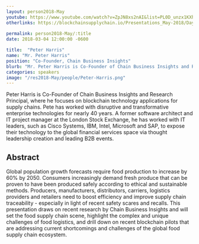```yaml
---
layout: person2018-May
youtube: https://www.youtube.com/watch?v=ZpJN8xs2nAI&list=PL0D_unzx1KXhvrIzPl1j0mrihgq44nGOh&index=16&t=0s
otherlinks: https://blockchainsupplychain.io/Presentations_May-2018/Day-1/10_Chain-Business-Insights_Peter-Harris_XChain2_May-2018_Houston.TX_Food-Blockchain-in-Supply-Chain.pdf
      
permalink: person2018-May/:title
date: 2018-03-04 12:00:00 -0600

title:  "Peter Harris"
name: "Mr. Peter Harris"
position: "Co-Founder, Chain Business Insights"
blurb: "Mr. Peter Harris is Co-Founder of Chain Business Insights and Research Principal, where he focuses on blockchain technology applications for supply chains."
categories: speakers
image: "/res2018-May/people/Peter-Harris.png"
---
```


Peter Harris is Co-Founder of Chain Business Insights and Research Principal, where he focuses on blockchain technology applications for supply chains. Pete has worked with disruptive and transformative enterprise technologies for nearly 40 years. A former software architect and IT project manager at the London Stock Exchange, he has worked with IT leaders, such as Cisco Systems, IBM, Intel, Microsoft and SAP, to expose their technology to the global financial services space via thought leadership creation and leading B2B events.

## Abstract
Global population growth forecasts require food production to increase by 60% by 2050. Consumers increasingly demand fresh produce that can be proven to have been produced safely according to ethical and sustainable methods. Producers, manufacturers, distributors, carriers, logistics providers and retailers need to boost efficiency and improve supply chain traceability - especially in light of recent safety scares and recalls. This presentation draws on recent research by Chain Business Insights and will set the food supply chain scene, highlight the complex and unique challenges of food logistics, and drill down on recent blockchain pilots that are addressing current shortcomings and challenges of the global food supply chain ecosystem.
